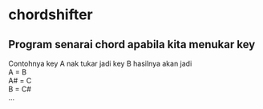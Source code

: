 # chordshifter
Program senarai chord apabila kita menukar key
----

Contohnya key A nak tukar jadi key B
hasilnya akan jadi<br />
A  = B<br />
A# = C<br />
B  = C#<br />
...
